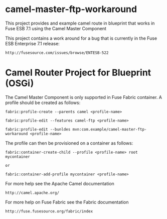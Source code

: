 camel-master-ftp-workaround
===========================

This project provides and example camel route in blueprint that works in Fuse ESB 7.1 using the Camel Master Component

This project contains a work around for a bug that is currently in the Fuse ESB Enterprise 7.1 release: 

    http://fusesource.com/issues/browse/ENTESB-522

Camel Router Project for Blueprint (OSGi)
=========================================

The Camel Master Component is only supported in Fuse Fabric container.  A profile should be created
as follows:

    fabric:profile-create --parents camel <profile-name>
    
    fabric:profile-edit --features camel-ftp <profile-name>

    fabric:profile-edit --bunldes mvn:com.example/camel-master-ftp-workaround <profile-name>
    
The profile can then be provisioned on a container as follows:

    fabric:container-create-child --profile <profile-name> root mycontainer
    
    or
    
    fabric:container-add-profile mycontainer <profile-name>

For more help see the Apache Camel documentation

    http://camel.apache.org/
    
For more help on Fuse Fabric see the Fabric documentation

    http://fuse.fusesource.org/fabric/index
